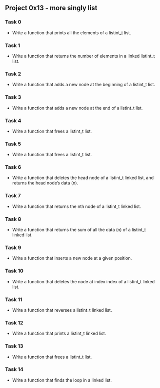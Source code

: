 ## Project 0x13 - more singly list

### Task 0
- Write a function that prints all the elements of a listint_t list.

### Task 1
- Write a function that returns the number of elements in a linked listint_t list.

### Task 2
- Write a function that adds a new node at the beginning of a listint_t list.

### Task 3
- Write a function that adds a new node at the end of a listint_t list.

### Task 4
- Write a function that frees a listint_t list.

### Task 5
- Write a function that frees a listint_t list.

### Task 6
- Write a function that deletes the head node of a listint_t linked list, and returns the head node’s data (n).

### Task 7
- Write a function that returns the nth node of a listint_t linked list.

### Task 8
- Write a function that returns the sum of all the data (n) of a listint_t linked list.

### Task 9
- Write a function that inserts a new node at a given position.

### Task 10
- Write a function that deletes the node at index index of a listint_t linked list.

### Task 11
- Write a function that reverses a listint_t linked list.

### Task 12
- Write a function that prints a listint_t linked list.

### Task 13
- Write a function that frees a listint_t list.

### Task 14
- Write a function that finds the loop in a linked list.


